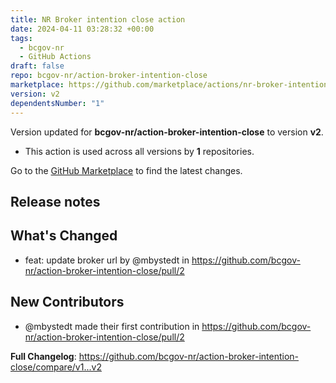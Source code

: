 ```yaml
---
title: NR Broker intention close action
date: 2024-04-11 03:28:32 +00:00
tags:
  - bcgov-nr
  - GitHub Actions
draft: false
repo: bcgov-nr/action-broker-intention-close
marketplace: https://github.com/marketplace/actions/nr-broker-intention-close-action
version: v2
dependentsNumber: "1"
---
```



Version updated for **bcgov-nr/action-broker-intention-close** to version **v2**.
- This action is used across all versions by **1** repositories.

Go to the [GitHub Marketplace](https://github.com/marketplace/actions/nr-broker-intention-close-action) to find the latest changes.

## Release notes

## What's Changed
* feat: update broker url by @mbystedt in https://github.com/bcgov-nr/action-broker-intention-close/pull/2

## New Contributors
* @mbystedt made their first contribution in https://github.com/bcgov-nr/action-broker-intention-close/pull/2

**Full Changelog**: https://github.com/bcgov-nr/action-broker-intention-close/compare/v1...v2
